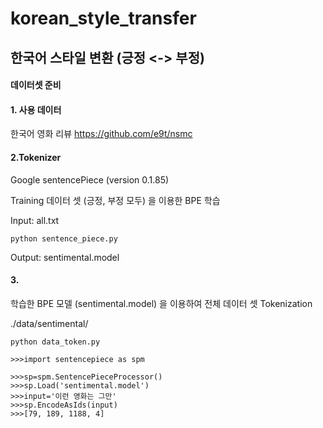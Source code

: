 # korean_style_transfer

## 한국어 스타일 변환 (긍정 <-> 부정)


#### 데이터셋 준비
#### 1. 사용 데이터

한국어 영화 리뷰 https://github.com/e9t/nsmc


#### 2.Tokenizer
Google sentencePiece (version 0.1.85)

Training 데이터 셋 (긍정, 부정 모두) 을 이용한 BPE 학습

Input: all.txt 
```
python sentence_piece.py
```
Output: sentimental.model

#### 3.

학습한 BPE 모델 (sentimental.model) 을 이용하여 전체 데이터 셋 Tokenization


./data/sentimental/

```
python data_token.py
```
```
>>>import sentencepiece as spm

>>>sp=spm.SentencePieceProcessor()
>>>sp.Load('sentimental.model')
>>>input='이런 영화는 그만'
>>>sp.EncodeAsIds(input)
>>>[79, 189, 1188, 4]
```

